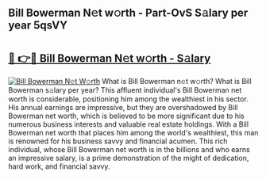## Bill Bowerman N𝚎t w𝚘rth - Part-OvS S𝚊lary per year 5qsVY

# <h2><a href="http://gc2foon.nevu.top/?p=Bill+Bowerman">🔗 👉🔴 Bill Bowerman N𝚎t w𝚘rth - S𝚊lary</a></h2>

[![Bill Bowerman N𝚎t W𝚘rth](https://i.imgur.com/Oavwk0R.jpeg)](http://gc2foon.nevu.top/?p=Bill+Bowerman)
What is Bill Bowerman n𝚎t w𝚘rth? What is Bill Bowerman s𝚊lary per year?
This affluent individual's Bill Bowerman net worth is considerable, positioning him among the wealthiest in his sector. His annual earnings are impressive, but they are overshadowed by Bill Bowerman net worth, which is believed to be more significant due to his numerous business interests and valuable real estate holdings. With a Bill Bowerman net worth that places him among the world's wealthiest, this man is renowned for his business savvy and financial acumen. This rich individual, whose Bill Bowerman net worth is in the billions and who earns an impressive salary, is a prime demonstration of the might of dedication, hard work, and financial savvy.
